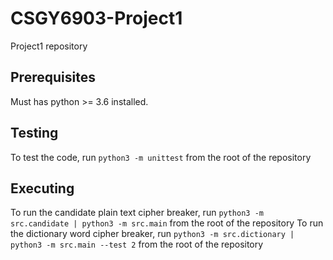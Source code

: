 # CSGY6903-Project1
Project1 repository

## Prerequisites
Must has python >= 3.6 installed.
 
## Testing
To test the code, run `python3 -m unittest` from the root of the repository

## Executing
To run the candidate plain text cipher breaker, run `python3 -m src.candidate | python3 -m src.main` from the root of the repository
To run the dictionary word cipher breaker, run `python3 -m src.dictionary | python3 -m src.main --test 2` from the root of the repository